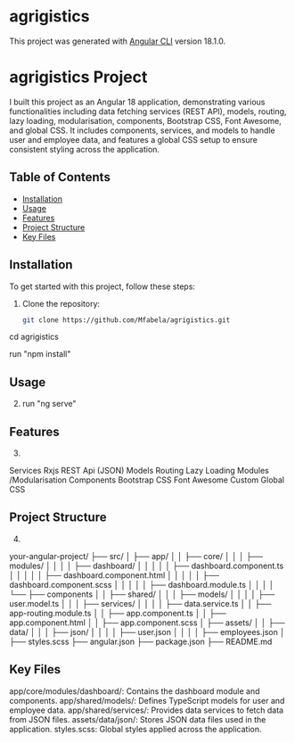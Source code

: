 # agrigistics
This project was generated with [Angular CLI](https://github.com/angular/angular-cli) version 18.1.0.


# agrigistics Project

I built this project as an Angular 18 application, demonstrating various functionalities including data fetching services (REST API), models, routing, lazy loading, modularisation, components, Bootstrap CSS, Font Awesome, and global CSS. It includes components, services, and models to handle user and employee data, and features a global CSS setup to ensure consistent styling across the application.


## Table of Contents

- [Installation](#installation)
- [Usage](#usage)
- [Features](#features)
- [Project Structure](#project-structure)
- [Key Files](#key-files)


## Installation

To get started with this project, follow these steps:

1. Clone the repository:
   ```bash
   git clone https://github.com/Mfabela/agrigistics.git

cd agrigistics

run "npm install"


## Usage
2. run "ng serve"


## Features
3. 

Services
Rxjs
REST Api (JSON)
Models
Routing
Lazy Loading
Modules /Modularisation
Components
Bootstrap CSS
Font Awesome
Custom Global CSS


## Project Structure
4. 

your-angular-project/
├── src/
│   ├── app/
│   │   ├── core/
│   │   │   ├── modules/
│   │   │   │   ├── dashboard/
│   │   │   │   │   ├── dashboard.component.ts
│   │   │   │   │   ├── dashboard.component.html
│   │   │   │   │   ├── dashboard.component.scss
│   │   │   │   │   ├── dashboard.module.ts
│   │   │   │   └── ├── components
│   │   ├── shared/
│   │   │   ├── models/
│   │   │   │   ├── user.model.ts
│   │   │   ├── services/
│   │   │   │   ├── data.service.ts
│   │   ├── app-routing.module.ts
│   │   ├── app.component.ts
│   │   ├── app.component.html
│   │   ├── app.component.scss
│   ├── assets/
│   │   ├── data/
│   │   │   ├── json/
│   │   │   │   ├── user.json
│   │   │   │   ├── employees.json
│   ├── styles.scss
├── angular.json
├── package.json
├── README.md


## Key Files
app/core/modules/dashboard/: Contains the dashboard module and components.
app/shared/models/: Defines TypeScript models for user and employee data.
app/shared/services/: Provides data services to fetch data from JSON files.
assets/data/json/: Stores JSON data files used in the application.
styles.scss: Global styles applied across the application.
